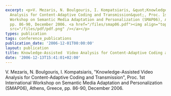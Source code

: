 ```yaml
---
excerpt: <p>V. Mezaris, N. Boulgouris, I. Kompatsiaris, &quot;Knowledge-Assisted Video
  Analysis for Content-Adaptive Coding and Transmission&quot;, Proc. 1st International
  Workshop on Semantic Media Adaptation and Personalization (SMAP06), Athens, Greece,
  pp. 86-90, December 2006. <a href="/files/smap06.pdf"><img align="top" alt="" border="0"
  src="/files/pdf/pdf.png" /></a></p>
types: publication
tags: conference_publications
publication_date: '2006-12-01T00:00:00'
layout: publication
title: Knowledge-Assisted  Video Analysis for Content-Adaptive Coding and Transmission
date: '2006-12-13T15:41:01+02:00'
---
```

<p>V. Mezaris, N. Boulgouris, I. Kompatsiaris, &quot;Knowledge-Assisted Video Analysis for Content-Adaptive Coding and Transmission&quot;, Proc. 1st International Workshop on Semantic Media Adaptation and Personalization (SMAP06), Athens, Greece, pp. 86-90, December 2006. <a href="/files/smap06.pdf"><img align="top" alt="" border="0" src="/files/pdf/pdf.png" /></a></p>
